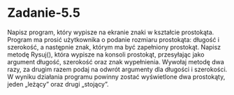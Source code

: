 # Zadanie-5.5
Napisz program, który wypisze na ekranie znaki w kształcie prostokąta. Program ma prosić użytkownika o podanie rozmiaru prostokąta: długość i szerokość, a następnie znak, którym ma być zapełniony prostokąt. Napisz metodę Rysuj(), która wypisze na konsoli prostokąt, przesyłając jako argument długość, szerokość oraz znak wypełnienia. Wywołaj metodę dwa razy, za drugim razem podaj na odwrót argumenty dla długości i szerokości. W wyniku działania programu powinny zostać wyświetlone dwa prostokąty, jeden „leżący” oraz drugi „stojący”. 
